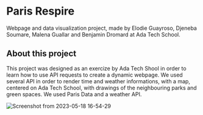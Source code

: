 <h1>Paris Respire</h1>
Webpage and data visualization project, made by Elodie Guayroso, Djeneba Soumare, Malena Guallar and Benjamin Dromard at Ada Tech School.

<h2>About this project</h2>

This project was designed as an exercize by Ada Tech Shool in order to learn how to use API requests to create a dynamic webpage.
We used several API in order to render time and weather informations, with a map, centered on Ada Tech School, with drawings of the neighbouring parks and green spaces.
We used Paris Data and a weather API.


![Screenshot from 2023-05-18 16-54-29](https://github.com/bdromard/projet-dataviz/assets/123973311/404489b6-7286-4fb4-b933-46b0a45f47da)
